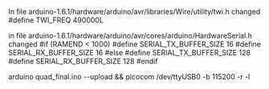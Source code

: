In file arduino-1.6.1/hardware/arduino/avr/libraries/Wire/utility/twi.h changed 
#define TWI_FREQ 490000L


in file
arduino-1.6.1/hardware/arduino/avr/cores/arduino/HardwareSerial.h changed
#if (RAMEND < 1000)
#define SERIAL_TX_BUFFER_SIZE 16
#define SERIAL_RX_BUFFER_SIZE 16
#else
#define SERIAL_TX_BUFFER_SIZE 128
#define SERIAL_RX_BUFFER_SIZE 128
#endif



arduino quad_final.ino --upload && picocom /dev/ttyUSB0 -b 115200 -r -l 
